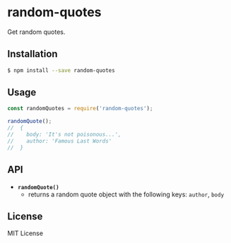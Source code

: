 # random-quotes

Get random quotes.

## Installation

```bash
$ npm install --save random-quotes
```

## Usage

```js
const randomQuotes = require('random-quotes');

randomQuote();
//  {
//    body: 'It's not poisonous...',
//    author: 'Famous Last Words'
//  }
```

## API

- **`randomQuote()`**
  - returns a random quote object with the following keys: `author`, `body`

## License

MIT License
